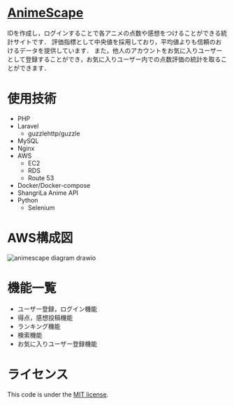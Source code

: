 # [AnimeScape](https://www.animescape.link/)
IDを作成し，ログインすることで各アニメの点数や感想をつけることができる統計サイトです．
評価指標として中央値を採用しており，平均値よりも信頼のおけるデータを提供しています．
また，他人のアカウントをお気に入りユーザーとして登録することができ，お気に入りユーザー内での点数評価の統計を取ることができます．

# 使用技術
* PHP
* Laravel
	* guzzlehttp/guzzle
* MySQL
* Nginx
* AWS
	* EC2
	* RDS
	* Route 53
* Docker/Docker-compose
* ShangriLa Anime API
* Python
	* Selenium

# AWS構成図
![animescape diagram drawio](https://user-images.githubusercontent.com/73135261/156163870-de6d6bc1-f082-4ef6-a8c8-a9c22e561a1f.png)

# 機能一覧
* ユーザー登録，ログイン機能
* 得点，感想投稿機能
* ランキング機能
* 検索機能
* お気に入りユーザー登録機能

# ライセンス
This code is under the [MIT license](https://opensource.org/licenses/MIT).
